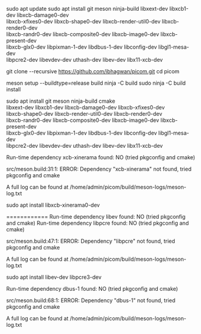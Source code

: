 sudo apt update
sudo apt install git meson ninja-build libxext-dev libxcb1-dev libxcb-damage0-dev \
libxcb-xfixes0-dev libxcb-shape0-dev libxcb-render-util0-dev libxcb-render0-dev \
libxcb-randr0-dev libxcb-composite0-dev libxcb-image0-dev libxcb-present-dev \
libxcb-glx0-dev libpixman-1-dev libdbus-1-dev libconfig-dev libgl1-mesa-dev \
libpcre2-dev libevdev-dev uthash-dev libev-dev libx11-xcb-dev


git clone --recursive https://github.com/ibhagwan/picom.git
cd picom

meson setup --buildtype=release build
ninja -C build
sudo ninja -C build install

sudo apt install git meson ninja-build cmake \
libxext-dev libxcb1-dev libxcb-damage0-dev libxcb-xfixes0-dev \
libxcb-shape0-dev libxcb-render-util0-dev libxcb-render0-dev \
libxcb-randr0-dev libxcb-composite0-dev libxcb-image0-dev libxcb-present-dev \
libxcb-glx0-dev libpixman-1-dev libdbus-1-dev libconfig-dev libgl1-mesa-dev \
libpcre2-dev libevdev-dev uthash-dev libev-dev libx11-xcb-dev


Run-time dependency xcb-xinerama found: NO (tried pkgconfig and cmake)

src/meson.build:31:1: ERROR: Dependency "xcb-xinerama" not found, tried pkgconfig and cmake

A full log can be found at /home/admin/picom/build/meson-logs/meson-log.txt

sudo apt install libxcb-xinerama0-dev


============
Run-time dependency libev found: NO (tried pkgconfig and cmake)
Run-time dependency libpcre found: NO (tried pkgconfig and cmake)

src/meson.build:47:1: ERROR: Dependency "libpcre" not found, tried pkgconfig and cmake

A full log can be found at /home/admin/picom/build/meson-logs/meson-log.txt

sudo apt install libev-dev libpcre3-dev


Run-time dependency dbus-1 found: NO (tried pkgconfig and cmake)

src/meson.build:68:1: ERROR: Dependency "dbus-1" not found, tried pkgconfig and cmake

A full log can be found at /home/admin/picom/build/meson-logs/meson-log.txt
